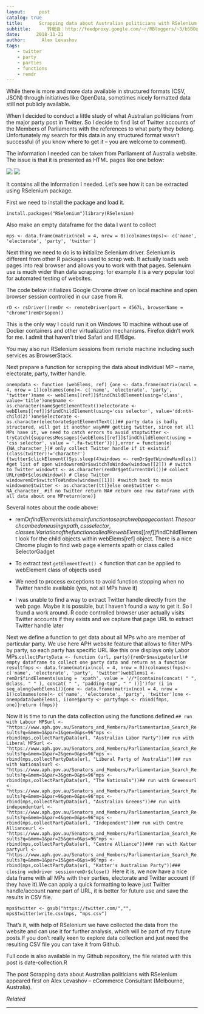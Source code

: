 ```yaml
---
layout:     post
catalog: true
title:      Scrapping data about Australian politicians with RSelenium
subtitle:      转载自：http://feedproxy.google.com/~r/RBloggers/~3/b5BOqt2J_oQ/
date:      2018-11-21
author:      Alex Levashov
tags:
    - twitter
    - party
    - parties
    - functions
    - remdr
---
```






While there is more and more data available in structured formats (CSV, JSON) through initiatives like OpenData, sometimes nicely formatted data still not publicly available.

When I decided to conduct a little study of what Australian politicians from the major party post in Twitter. So I decide to find list of Twitter accounts of the Members of Parliaments with the references to what party they belong. Unfortunately my search for this data in any structured format wasn’t successful (if you know where to get it – you are welcome to comment).

The information I needed can be taken from Parliament of Australia website. The issue is that it is presented as HTML pages like one below:

![](https://i1.wp.com/levashov.biz/wp-content/uploads/2018/11/APH-screenshot.png?w=450&ssl=1)
![](https://i1.wp.com/levashov.biz/wp-content/uploads/2018/11/APH-screenshot.png?w=450&ssl=1)


It contains all the information I needed. Let’s see how it can be extracted using RSelenium package.

First we need to install the package and load it.

`install.packages("RSelenium")library(RSelenium)`

Also make an empty dataframe for the data I want to collect

`mps <- data.frame(matrix(ncol = 4, nrow = 0))colnames(mps)<- c('name', 'electorate', 'party', 'twitter')`

Next thing we need to do is to initialize Selenium driver. Selenium is different from other R packages used to scrap web. It actually loads web pages into real browser and allows you to work with that pages. Selenuim use is much wider than data scrapping: for example it is a very popular tool for automated testing of websites.

The code below initializes Google Chrome driver on local machine and open browser session controlled in our case from R.

`rD <- rsDriver()remDr <- remoteDriver(port = 4567L, browserName = "chrome")remDr$open()`

This is the only way I could run it on Windows 10 machine without use of Docker containers and other virtualization mechanisms. Firefox didn’t work for me. I admit that haven’t tried Safari and IE/Edge.

You may also run RSelenium sessions from remote machine including such services as BrowserStack.

Next prepare a function for scrapping the data about individual MP – name, electorate, party, twitter handle.

`onempdata <- function (webElems, ref) {one <- data.frame(matrix(ncol = 4, nrow = 1))colnames(one)<- c('name', 'electorate', 'party', 'twitter')name <- webElems[[ref]]$findChildElement(using='class', value='title')one$name <- as.character(name$getElementText())electorate <- webElems[[ref]]$findChildElement(using='css selector', value='dd:nth-child(2)')one$electorate <- as.character(electorate$getElementText())## party data is badly structured, will get it another way### getting twitter, since not all MPs have it, we need to catch errors to avoid stoptwitter <- tryCatch({suppressMessages({webElems[[ref]]$findChildElement(using = 'css selector', value = '.fa-twitter')})},error = function(e) {NA_character_})# only collect Twitter handle if it existsif (class(twitter)!='character'){twitter$clickElement()Sys.sleep(4)windows <- remDr$getWindowHandles() #get list of open windowsremDr$switchToWindow(windows[[2]]) # switch to Twitter windowtt <- as.character(remDr$getCurrentUrl())# collect URLremDr$closeWindow() # Close Twitter windowremDr$switchToWindow(windows[[1]]) #switch back to main windowone$twitter <- as.character(tt)}else one$twitter <- NA_character_ #if no Twitter return NA# return one row dataframe with all data about one MPreturn(one)}`

Several notes about the code above:

- remDr$findElements is the main function to search web page content. The search can be done using xpath, css selector, classes. Variation of the function called like webElems[[ref]]$findChildElement look for the child objects within webElems[ref] object. There is a nice Chrome plugin to find web page elements xpath or class called SelectorGadget

- To extract text `getElementText() `< function that can be applied to webElement class of objects used

- We need to process exceptions to avoid function stopping when no Twitter handle available (yes, not all MPs have it)

- I was unable to find a way to extract Twitter handle directly from the web page. Maybe it is possible, but I haven’t found a way to get it. So I found a work around. R code controlled browser user actually visits Twitter accounts if they exists and we capture that page URL to extract Twitter handle later


Next we define a function to get data about all MPs who are member of particular party. We use here APH website feature that allows to filter MPs by party, so each party has specific URL like this one displays only Labor MPs.`collectPartyData <- function (url, party){remDr$navigate(url)# empty dataframe to collect one party data and return as a function resultfmps <- data.frame(matrix(ncol = 4, nrow = 0))colnames(fmps)<- c('name', 'electorate', 'party', 'twitter')webElems1 <- remDr$findElements(using = 'xpath', value = '//*[contains(concat( " ", @class, " " ), concat( " ", "padding-top", " " ))]')for (i in seq_along(webElems1)){one <- data.frame(matrix(ncol = 4, nrow = 1))colnames(one)<- c('name', 'electorate', 'party', 'twitter')one <- onempdata(webElems1, i)one$party <- partyfmps <- rbind(fmps, one)}return (fmps)}`

Now it is time to run the data collection using the functions defined.`## run with Labour MPSurl <- "https://www.aph.gov.au/Senators_and_Members/Parliamentarian_Search_Results?q=&mem=1&par=1&gen=0&ps=96"mps <- rbind(mps,collectPartyData(url, "Australian Labor Party"))## run with Liberal MPSurl <- "https://www.aph.gov.au/Senators_and_Members/Parliamentarian_Search_Results?q=&mem=1&par=2&gen=0&ps=96"mps <- rbind(mps,collectPartyData(url, "Liberal Party of Australia"))## run with Nationalsurl <- "https://www.aph.gov.au/Senators_and_Members/Parliamentarian_Search_Results?q=&mem=1&par=3&gen=0&ps=96"mps <- rbind(mps,collectPartyData(url, "The Nationals"))## run with Greensurl <- "https://www.aph.gov.au/Senators_and_Members/Parliamentarian_Search_Results?q=&mem=1&par=9&gen=0&ps=96"mps <- rbind(mps,collectPartyData(url, "Australian Greens"))## run with independenturl <- "https://www.aph.gov.au/Senators_and_Members/Parliamentarian_Search_Results?q=&mem=1&par=4&gen=0&ps=96"mps <- rbind(mps,collectPartyData(url, "Independent"))## run with Centre Allianceurl <- "https://www.aph.gov.au/Senators_and_Members/Parliamentarian_Search_Results?q=&mem=1&par=25&gen=0&ps=96"mps <- rbind(mps,collectPartyData(url, "Centre Alliance"))### run with Katter partyurl <- "https://www.aph.gov.au/Senators_and_Members/Parliamentarian_Search_Results?q=&mem=1&par=15&gen=0&ps=96"mps <- rbind(mps,collectPartyData(url, "Katter's Australian Party"))### closing webdriver sessionremDr$close() `Here it is, we now have a nice data frame with all MPs with their parties, electorate and Twitter account (if they have it).We can apply a quick formatting to leave just Twitter handle/account name part of URL, it is better for future use and save the results in CSV file.

`mps$twitter <- gsub("https://twitter.com/","", mps$twitter)write.csv(mps, "mps.csv")`

That’s it, with help of RSelenium we have collected the data from the website and can use it for further analysis, which will be part of my future posts.If you don’t really keen to explore data collection and just need the resulting CSV file you can take it from Github.

Full code is also available in my Github repository, the file related with this post is date-collection.R



The post Scrapping data about Australian politicians with RSelenium appeared first on Alex Levashov – eCommerce Consultant (Melbourne, Australia).


*Related*








---
